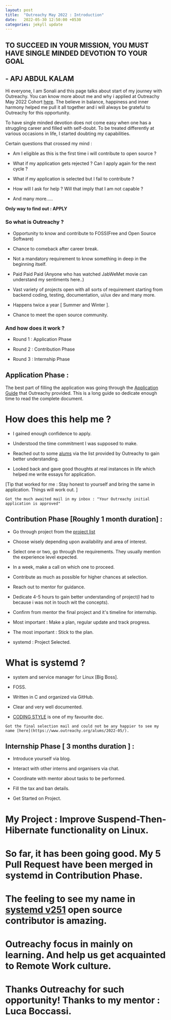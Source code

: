 ```yaml
---
layout: post
title:  "Outreachy May 2022 : Introduction"
date:   2022-05-30 12:50:00 +0530
categories: jekyll update
---
```

## TO SUCCEED IN YOUR MISSION, YOU MUST HAVE SINGLE MINDED DEVOTION TO YOUR GOAL
##                                                             - APJ ABDUL KALAM

Hi everyone, I am Sonali and this page talks about start
of my journey with Outreachy. You can know more about me
and why i applied at Outreachy May 2022 Cohort [here](https://cerebro1.github.io/about/).
The believe in balance, happiness and inner harmony helped
me pull it all together and i will always be grateful to
Outreachy for this opportunity.

To have single minded devotion does not come easy when
one has a struggling career and filled with self-doubt.
To be treated differently at various occasions in life,
I started doubting my capabilities. 

Certain questions that crossed my mind :

- Am I eligible as this is the first time i will contribute to open source ?

- What if my application gets rejected ? Can I apply again for the next cycle ?

- What if my application is selected but I fail to contribute ?

- How will I ask for help ? Will that imply that I am not capable ?

- And many more.....

**Only way to find out : APPLY**

### So what is Outreachy ?

- Opportunity to know and contribute to FOSS(Free and Open Source Software)

- Chance to comeback after career break.

- Not a mandatory requirement to know something in deep in the beginning itself.

- Paid Paid Paid (Anyone who has watched JabWeMet movie can understand my sentiments here..)

- Vast variety of projects open with all sorts of requirement starting from backend coding, 
testing, documentation, ui/ux dev and many more. 

- Happens twice a year [ Summer and Winter ].

- Chance to meet the open source community.


### And how does it work ?

- Round 1 : Application Phase

- Round 2 : Contribution Phase

- Round 3 : Internship Phase


## Application Phase :

The best part of filling the application was going through the [Application Guide](https://www.outreachy.org/docs/applicant/) that Outreachy provided.
This is a long guide so dedicate enough time to read the complete document.

# How does this help me ?

- I gained enough confidence to apply.

- Understood the time commitment I was supposed to make.

- Reached out to some [alums](https://www.outreachy.org/alums/) via the list provided by Outreachy to gain better understanding.

- Looked back and gave good thoughts at real instances in life which helped me write essays for application.

[Tip that worked for me : Stay honest to yourself and bring the same in application. Things will work out. ]


`Got the much awaited mail in my inbox : "Your Outreachy initial application is approved"`


## Contribution Phase [Roughly 1 month duration] :

- Go through project from the [project list](https://www.outreachy.org/outreachy-may-2022-internship-round/)

- Choose wisely depending upon availability and area of interest.

- Select one or two, go through the requirements. They usually mention the experience level expected.

- In a week, make a call on which one to proceed.

- Contribute as much as possible for higher chances at selection.

- Reach out to mentor for guidance.

- Dedicate 4-5 hours to gain better understanding of project(I had
  to because i was not in touch wit the concepts).

- Confirm from mentor the final project and it's timeline for internship.

- Most important : Make a plan, regular update and track progress.

- The most important : Stick to the plan.

- systemd : Project Selected.

# What is systemd ?

- system and service manager for Linux [Big Boss].

- FOSS.

- Written in C and organized via GitHub.

- Clear and very well documented.

- [CODING STYLE](https://systemd.io/CODING_STYLE/) is one of my favourite doc.

`Got the final selection mail and could not be any happier to see my name [here](https://www.outreachy.org/alums/2022-05/).`


## Internship Phase [ 3 months duration ] :

- Introduce yourself via blog.

- Interact with other interns and organisers via chat.

- Coordinate with mentor about tasks to be performed.

- Fill the tax and ban details.

- Get Started on Project.

# My Project : Improve Suspend-Then-Hibernate functionality on Linux.

# So far, it has been going good. My 5 Pull Request have been merged in systemd in Contribution Phase.

# The feeling to see my name in [systemd v251](https://lists.freedesktop.org/archives/systemd-devel/2022-May/047976.html) open source contributor is amazing.
 
# Outreachy focus in mainly on learning. And help us get acquainted to Remote Work culture.

# Thanks Outreachy for such opportunity! Thanks to my mentor : Luca Boccassi.
